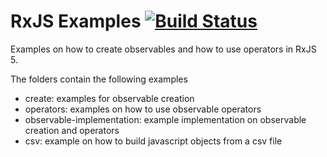 # RxJS Examples [![Build Status](https://travis-ci.org/pchorus/rxjs-examples.svg?branch=master)](https://travis-ci.org/pchorus/rxjs-examples)

Examples on how to create observables and how to use operators in RxJS 5.

The folders contain the following examples

- create: examples for observable creation
- operators: examples on how to use observable operators
- observable-implementation: example implementation on observable creation and operators
- csv: example on how to build javascript objects from a csv file